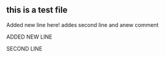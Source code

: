 ## this is a test file
 Added new line here!
addes second line and  anew comment


ADDED NEW LINE

SECOND LINE
